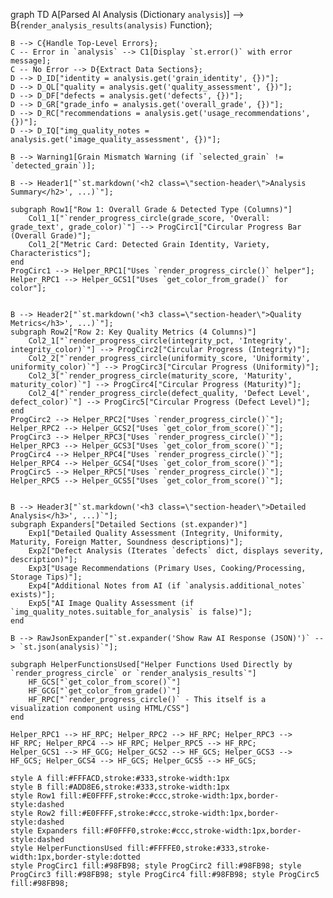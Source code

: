 graph TD
    A[Parsed AI Analysis (Dictionary `analysis`)] --> B{`render_analysis_results(analysis)` Function};

    B --> C{Handle Top-Level Errors};
    C -- Error in `analysis` --> C1[Display `st.error()` with error message];
    C -- No Error --> D{Extract Data Sections};
    D --> D_ID["identity = analysis.get('grain_identity', {})"];
    D --> D_QL["quality = analysis.get('quality_assessment', {})"];
    D --> D_DF["defects = analysis.get('defects', {})"];
    D --> D_GR["grade_info = analysis.get('overall_grade', {})"];
    D --> D_RC["recommendations = analysis.get('usage_recommendations', {})"];
    D --> D_IQ["img_quality_notes = analysis.get('image_quality_assessment', {})"];

    B --> Warning1[Grain Mismatch Warning (if `selected_grain` != `detected_grain`)];
    
    B --> Header1["`st.markdown('<h2 class=\"section-header\">Analysis Summary</h2>', ...)`"];
    
    subgraph Row1["Row 1: Overall Grade & Detected Type (Columns)"]
        Col1_1["`render_progress_circle(grade_score, 'Overall: grade_text', grade_color)`"] --> ProgCirc1["Circular Progress Bar (Overall Grade)"];
        Col1_2["Metric Card: Detected Grain Identity, Variety, Characteristics"];
    end
    ProgCirc1 --> Helper_RPC1["Uses `render_progress_circle()` helper"];
    Helper_RPC1 --> Helper_GCS1["Uses `get_color_from_grade()` for color"];


    B --> Header2["`st.markdown('<h3 class=\"section-header\">Quality Metrics</h3>', ...)`"];
    subgraph Row2["Row 2: Key Quality Metrics (4 Columns)"]
        Col2_1["`render_progress_circle(integrity_pct, 'Integrity', integrity_color)`"] --> ProgCirc2["Circular Progress (Integrity)"];
        Col2_2["`render_progress_circle(uniformity_score, 'Uniformity', uniformity_color)`"] --> ProgCirc3["Circular Progress (Uniformity)"];
        Col2_3["`render_progress_circle(maturity_score, 'Maturity', maturity_color)`"] --> ProgCirc4["Circular Progress (Maturity)"];
        Col2_4["`render_progress_circle(defect_quality, 'Defect Level', defect_color)`"] --> ProgCirc5["Circular Progress (Defect Level)"];
    end
    ProgCirc2 --> Helper_RPC2["Uses `render_progress_circle()`"]; Helper_RPC2 --> Helper_GCS2["Uses `get_color_from_score()`"];
    ProgCirc3 --> Helper_RPC3["Uses `render_progress_circle()`"]; Helper_RPC3 --> Helper_GCS3["Uses `get_color_from_score()`"];
    ProgCirc4 --> Helper_RPC4["Uses `render_progress_circle()`"]; Helper_RPC4 --> Helper_GCS4["Uses `get_color_from_score()`"];
    ProgCirc5 --> Helper_RPC5["Uses `render_progress_circle()`"]; Helper_RPC5 --> Helper_GCS5["Uses `get_color_from_score()`"];


    B --> Header3["`st.markdown('<h3 class=\"section-header\">Detailed Analysis</h3>', ...)`"];
    subgraph Expanders["Detailed Sections (st.expander)"]
        Exp1["Detailed Quality Assessment (Integrity, Uniformity, Maturity, Foreign Matter, Soundness descriptions)"];
        Exp2["Defect Analysis (Iterates `defects` dict, displays severity, description)"];
        Exp3["Usage Recommendations (Primary Uses, Cooking/Processing, Storage Tips)"];
        Exp4["Additional Notes from AI (if `analysis.additional_notes` exists)"];
        Exp5["AI Image Quality Assessment (if `img_quality_notes.suitable_for_analysis` is false)"];
    end

    B --> RawJsonExpander["`st.expander('Show Raw AI Response (JSON)')` --> `st.json(analysis)`"];

    subgraph HelperFunctionsUsed["Helper Functions Used Directly by `render_progress_circle` or `render_analysis_results`"]
        HF_GCS["`get_color_from_score()`"]
        HF_GCG["`get_color_from_grade()`"]
        HF_RPC["`render_progress_circle()` - This itself is a visualization component using HTML/CSS"]
    end
    
    Helper_RPC1 --> HF_RPC; Helper_RPC2 --> HF_RPC; Helper_RPC3 --> HF_RPC; Helper_RPC4 --> HF_RPC; Helper_RPC5 --> HF_RPC;
    Helper_GCS1 --> HF_GCG; Helper_GCS2 --> HF_GCS; Helper_GCS3 --> HF_GCS; Helper_GCS4 --> HF_GCS; Helper_GCS5 --> HF_GCS;

    style A fill:#FFFACD,stroke:#333,stroke-width:1px
    style B fill:#ADD8E6,stroke:#333,stroke-width:1px
    style Row1 fill:#E0FFFF,stroke:#ccc,stroke-width:1px,border-style:dashed
    style Row2 fill:#E0FFFF,stroke:#ccc,stroke-width:1px,border-style:dashed
    style Expanders fill:#F0FFF0,stroke:#ccc,stroke-width:1px,border-style:dashed
    style HelperFunctionsUsed fill:#FFFFE0,stroke:#333,stroke-width:1px,border-style:dotted
    style ProgCirc1 fill:#98FB98; style ProgCirc2 fill:#98FB98; style ProgCirc3 fill:#98FB98; style ProgCirc4 fill:#98FB98; style ProgCirc5 fill:#98FB98;
